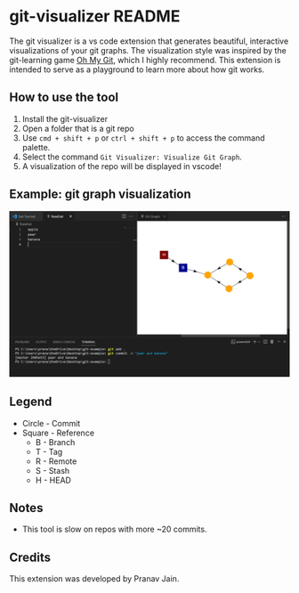 # git-visualizer README

The git visualizer is a vs code extension that generates beautiful, interactive visualizations of your git graphs. The visualization style was inspired by the git-learning game [Oh My Git](https://ohmygit.org/), which I highly recommend. This extension is intended to serve as a playground to learn more about how git works.

## How to use the tool

1. Install the git-visualizer
2. Open a folder that is a git repo
3. Use `cmd + shift + p` or `ctrl + shift + p` to access the command palette.
4. Select the command `Git Visualizer: Visualize Git Graph`.
5. A visualization of the repo will be displayed in vscode!

## Example: git graph visualization

![](/images/git_graph.PNG)

## Legend

- Circle - Commit
- Square - Reference
  - B - Branch
  - T - Tag
  - R - Remote
  - S - Stash
  - H - HEAD

## Notes

- This tool is slow on repos with more ~20 commits.

## Credits

This extension was developed by Pranav Jain.
